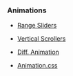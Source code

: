 ### Animations

- [Range Sliders](http://seiyria.com/bootstrap-slider/)

- [Vertical Scrollers](http://jquery-plugins.net/tag/vertical-scroller)

- [Diff. Animation](https://javascript.info/animation)

- [Animation.css](http://www.cssportal.com/animate-css/#)